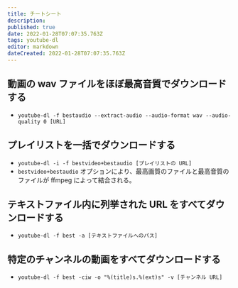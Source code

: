 ```yaml
---
title: チートシート
description: 
published: true
date: 2022-01-28T07:07:35.763Z
tags: youtube-dl
editor: markdown
dateCreated: 2022-01-28T07:07:35.763Z
---
```


## 動画の wav ファイルをほぼ最高音質でダウンロードする
* `youtube-dl -f bestaudio --extract-audio --audio-format wav --audio-quality 0 [URL]`

## プレイリストを一括でダウンロードする
* `youtube-dl -i -f bestvideo+bestaudio [プレイリストの URL]`
* `bestvideo+bestaudio` オプションにより、最高画質のファイルと最高音質のファイルが ffmpeg によって結合される。

## テキストファイル内に列挙された URL をすべてダウンロードする
* `youtube-dl -f best -a [テキストファイルへのパス]`

## 特定のチャンネルの動画をすべてダウンロードする
* `youtube-dl -f best -ciw -o "%(title)s.%(ext)s" -v [チャンネル URL]`
